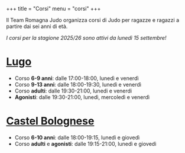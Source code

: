 +++
title = "Corsi"
menu = "corsi"
+++

Il Team Romagna Judo organizza corsi di Judo per ragazze e ragazzi a partire dai sei anni di età.

*I corsi per la stagione 2025/26 sono attivi da lunedì 15 settembre!*

# [Lugo](/palestre#lugo)

- Corso **6-9 anni**: dalle 17:00-18:00, lunedì e venerdì
- Corso **9-13 anni**: dalle 18:00-19:30, lunedì e venerdì
- ⁠Corso **adulti**: dalle 19:30-21:00, lunedi e venerdi
- **Agonisti**: dalle 19:30-21:00, lunedì, mercoledì e venerdì


# [Castel Bolognese](/palestre#castel-bolognese)
- Corso **6-10 anni**: dalle 18:00-19:15, lunedì e giovedì
- Corso **adulti** e **agonisti**: dalle 19:15-21:00, lunedì e giovedì

